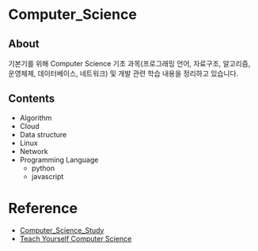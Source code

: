 # Computer_Science



## About
기본기를 위해 Computer Science 기초 과목(프로그래밍 언어, 자료구조, 알고리즘, 운영체제, 데이터베이스, 네트워크) 및 개발 관련 학습 내용을 정리하고 있습니다.

## Contents
- Algorithm
- Cloud
- Data structure
- Linux
- Network
- Programming Language
   - python
   - javascript


# Reference
- [Computer_Science_Study](https://github.com/kkw-11/Computer_Science_Study)
- [Teach Yourself Computer Science](https://github.com/minnsane/TeachYourselfCS-KR)
